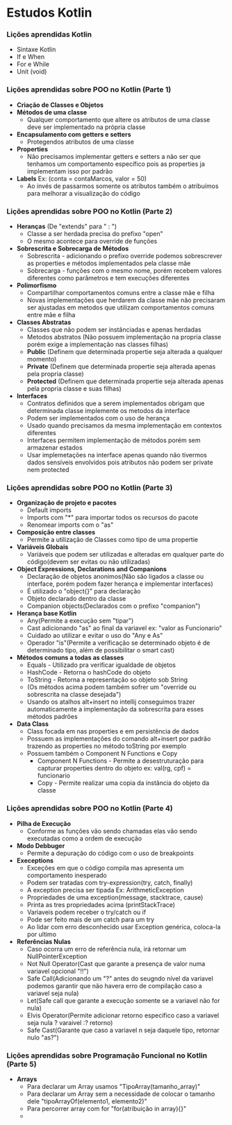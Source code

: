 # Estudos Kotlin

### Lições aprendidas Kotlin

- Sintaxe Kotlin
- If e When
- For e While
- Unit (void)

### Lições aprendidas sobre POO no Kotlin (Parte 1)

- **Criação de Classes e Objetos**
- **Métodos de uma classe**
    - Qualquer comportamento que altere os atributos de uma classe deve ser implementado na própria classe
- **Encapsulamento com getters e setters**
    - Protegendos atributos de uma classe
- **Properties**
    - Não precisamos implementar getters e setters a não ser que tenhamos um comportamento específico pois as properties
      ja implementam isso por padrão
- **Labels** Ex: (conta = contaMarcos, valor = 50)
    - Ao invés de passarmos somente os atributos também o atribuímos para melhorar a visualização do código

### Lições aprendidas sobre POO no Kotlin (Parte 2)

- **Heranças** (De "extends" para " : ")
    - Classe a ser herdada precisa do prefixo "open"
    - O mesmo acontece para override de funções
- **Sobrescrita e Sobrecarga de Métodos**
    - Sobrescrita - adicionando o prefixo override podemos sobrescrever as properties e métodos implementados pela
      classe mãe
    - Sobrecarga - funções com o mesmo nome, porém recebem valores diferentes como parâmetros e tem execuções diferentes
- **Polimorfismo**
    - Compartilhar comportamentos comuns entre a classe mãe e filha
    - Novas implementações que herdarem da classe mãe não precisaram ser ajustadas em metodos que utilizam
      comportamentos comuns entre mãe e filha
- **Classes Abstratas**
    - Classes que não podem ser instânciadas e apenas herdadas
    - Metodos abstratos (Não possuem implementação na propria classe porém exige a implementação nas classes filhas)
    - **Public** (Definem que determinada propertie seja alterada a qualquer momento)
    - **Private** (Definem que determinada propertie seja alterada apenas pela propria classe)
    - **Protected** (Definem que determinada propertie seja alterada apenas pela propria classe e suas filhas)
- **Interfaces**
    - Contratos definidos que a serem implementados obrigam que determinada classe implemente os metodos da interface
    - Podem ser implementados com o uso de herança
    - Usado quando precisamos da mesma implementação em contextos diferentes
    - Interfaces permitem implementação de métodos porém sem armazenar estados
    - Usar implemetações na interface apenas quando não tivermos dados sensíveis envolvidos pois atributos não podem ser
      private nem protected

### Lições aprendidas sobre POO no Kotlin (Parte 3)

- **Organização de projeto e pacotes**
    - Default imports
    - Imports com "*" para importar todos os recursos do pacote
    - Renomear imports com o "as"
- **Composição entre classes**
    - Permite a utilização de Classes como tipo de uma propertie
- **Variáveis Globais**
    - Variáveis que podem ser utilizadas e alteradas em qualquer parte do código(devem ser evitas ou não utilizadas)
- **Object Expressions, Declarations and Companions**
    - Declaração de objetos anonimos(Não são ligados a classe ou interface, porém podem fazer herança e implementar
      interfaces)
    - É utilizado o "object{}" para declaração
    - Objeto declarado dentro da classe
    - Companion objects(Declarados com o prefixo "companion")
- **Herança base Kotlin**
    - Any(Permite a execução sem "tipar")
    - Cast adicionando "as" ao final da variavel ex: "valor as Funcionario"
    - Cuidado ao utilizar e evitar o uso do "Any e As"
    - Operador "is"(Permite a verificação se determinado objeto é de determinado tipo, além de possibilitar o smart
      cast)
- **Métodos comuns a todas as classes**
    - Equals - Utilizado pra verificar igualdade de objetos
    - HashCode - Retorna o hashCode do objeto
    - ToString - Retorna a representação so objeto sob String
    - (Os métodos acima podem também sofrer um "override ou sobrescrita na classe desejada")
    - Usando os atalhos alt+insert no intellij conseguimos trazer automaticamente a implementação da sobrescrita para
      esses métodos padrões
- **Data Class**
    - Class focada em nas properties e em persistência de dados
    - Possuem as implementações do comando alt+insert por padrão trazendo as properties no método toString por exemplo
    - Possuem também o Component N Functions e Copy
        - Component N Functions - Permite a desestruturação para capturar properties dentro do objeto ex: val(rg, cpf) =
          funcionario
        - Copy - Permite realizar uma copia da instância do objeto da classe

### Lições aprendidas sobre POO no Kotlin (Parte 4)

- **Pilha de Execução**
    - Conforme as funções vão sendo chamadas elas vão sendo executadas como a ordem de execução
- **Modo Debbuger**
    - Permite a depuração do código com o uso de breakpoints
- **Execeptions**
    - Exceções em que o código compila mas apresenta um comportamento inesperado
    - Podem ser tratadas com try-expression(try, catch, finally)
    - A exception precisa ser tipada Ex: ArithmeticException
    - Propriedades de uma exception(message, stacktrace, cause)
    - Printa as tres propriedades acima (printStackTrace)
    - Variaveis podem receber o try/catch ou if
    - Pode ser feito mais de um catch para um try
    - Ao lidar com erro desconhecido usar Exception genérica, coloca-la por ultimo
- **Referências Nulas**
    - Caso ocorra um erro de referência nula, irá retornar um NullPointerException
    - Not Null Operator(Cast que garante a presença de valor numa variavel opcional "!!")
    - Safe Call(Adicionando um "?" antes do seugndo nível da variavel podemos garantir que não havera erro de compilação
      caso a variavel seja nula)
    - Let(Safe call que garante a execução somente se a variavel não for nula)
    - Elvis Operator(Permite adicionar retorno específico caso a variavel seja nula ? varaivel :? retorno)
    - Safe Cast(Garante que caso a variavel n seja daquele tipo, retornar nulo "as?")

### Lições aprendidas sobre Programação Funcional no Kotlin (Parte 5)
- **Arrays**
    - Para declarar um Array usamos "TipoArray(tamanho_array)"
    - Para declarar um Array sem a necessidade de colocar o tamanho dele "tipoArrayOf(elemento1, elemento2)"
    - Para percorrer array com for "for(atribuição in array){}"
    - 